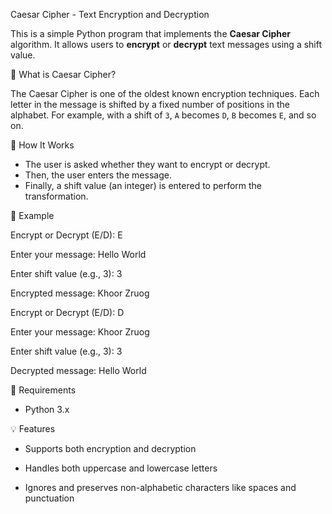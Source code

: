 Caesar Cipher - Text Encryption and Decryption

This is a simple Python program that implements the **Caesar Cipher** algorithm. It allows users to **encrypt** or **decrypt** text messages using a shift value.

🔐 What is Caesar Cipher?

The Caesar Cipher is one of the oldest known encryption techniques. Each letter in the message is shifted by a fixed number of positions in the alphabet. For example, with a shift of `3`, `A` becomes `D`, `B` becomes `E`, and so on.

🧠 How It Works

- The user is asked whether they want to encrypt or decrypt.
- Then, the user enters the message.
- Finally, a shift value (an integer) is entered to perform the transformation.

📝 Example

Encrypt or Decrypt (E/D): E

Enter your message: Hello World

Enter shift value (e.g., 3): 3

Encrypted message: Khoor Zruog





Encrypt or Decrypt (E/D): D

Enter your message: Khoor Zruog

Enter shift value (e.g., 3): 3

Decrypted message: Hello World

🚀 Requirements

- Python 3.x

💡 Features

- Supports both encryption and decryption

- Handles both uppercase and lowercase letters

- Ignores and preserves non-alphabetic characters like spaces and punctuation
